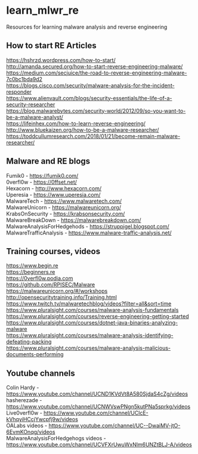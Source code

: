 # learn_mlwr_re
Resources for learning malware analysis and reverse engineering

## How to start RE Articles
https://hshrzd.wordpress.com/how-to-start/  
http://amanda.secured.org/how-to-start-reverse-engineering-malware/  
https://medium.com/secjuice/the-road-to-reverse-engineering-malware-7c0bc1bda9d2  
https://blogs.cisco.com/security/malware-analysis-for-the-incident-responder  
https://www.alienvault.com/blogs/security-essentials/the-life-of-a-security-researcher  
https://blog.malwarebytes.com/security-world/2012/09/so-you-want-to-be-a-malware-analyst/  
https://lifeinhex.com/how-to-learn-reverse-engineering/  
http://www.bluekaizen.org/how-to-be-a-malware-researcher/  
https://toddcullumresearch.com/2018/01/21/become-remain-malware-researcher/  


## Malware and RE blogs
Fumik0 - https://fumik0.com/  
0verfl0w - https://0ffset.net/  
Hexacorn - http://www.hexacorn.com/  
Uperesia - https://www.uperesia.com/  
MalwareTech - https://www.malwaretech.com/  
MalwareUnicorn - https://malwareunicorn.org/  
KrabsOnSecurity - https://krabsonsecurity.com/  
MalwareBreakDown - https://malwarebreakdown.com/  
MalwareAnalysisForHedgehods - https://struppigel.blogspot.com/  
MalwareTrafficAnalysis - https://www.malware-traffic-analysis.net/  


## Training courses, videos
https://www.begin.re  
https://beginners.re  
https://0verfl0w.podia.com  
https://github.com/RPISEC/Malware  
https://malwareunicorn.org/#/workshops  
http://opensecuritytraining.info/Training.html  
https://www.twitch.tv/malwaretechblog/videos?filter=all&sort=time  
https://www.pluralsight.com/courses/malware-analysis-fundamentals  
https://www.pluralsight.com/courses/reverse-engineering-getting-started  
https://www.pluralsight.com/courses/dotnet-java-binaries-analyzing-malware  
https://www.pluralsight.com/courses/malware-analysis-identifying-defeating-packing  
https://www.pluralsight.com/courses/malware-analysis-malicious-documents-performing  


## Youtube channels
Colin Hardy - https://www.youtube.com/channel/UCND1KVdVt8A580SjdaS4cZg/videos  
hasherezade - https://www.youtube.com/channel/UCNWVswPNgn5kutPNa5sprkg/videos  
Live0verfl0w - https://www.youtube.com/channel/UClcE-kVhqyiHCcjYwcpfj9w/videos  
OALabs videos - https://www.youtube.com/channel/UC--DwaiMV-jtO-6EvmKOnqg/videos  
MalwareAnalysisForHedgehogs videos - https://www.youtube.com/channel/UCVFXrUwuWxNlm6UNZtBLJ-A/videos  

